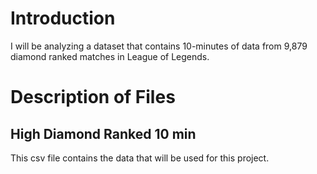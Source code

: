 # Introduction

I will be analyzing a dataset that contains 10-minutes of data from 9,879 diamond ranked matches in League of Legends.

# Description of Files
## High Diamond Ranked 10 min
This csv file contains the data that will be used for this project.
